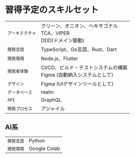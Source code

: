 # 習得予定のスキルセット

|   |     |
|-------|-----------|
| `アーキテクチャ` |  クリーン、オニオン、ヘキサゴナル<br>TCA、VIPER<br>DDD(ドメイン駆動)   |
| `開発言語`   | TypeScript、Go言語、Rust、Dart  |
| `開発環境`   | Node.js、Flutter |
| `開発者体験` | CI/CD、ビルド・テストシステムの構築<br>Figma (自動納入システムとして) |
| `デザイン` | Figma (UIデザインツールとして) |
| `データベース` | realm  |
| `API` | GraphQL  |
| `開発プロセス` |  アジャイル  |

## AI系

|   |     |
|-------|-----------|
| `開発言語`   | Python  |
| `開発環境`   | Google Colab |
